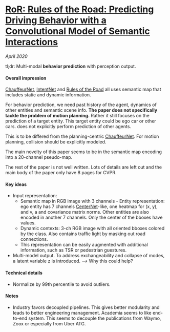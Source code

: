# [RoR: Rules of the Road: Predicting Driving Behavior with a Convolutional Model of Semantic Interactions](https://arxiv.org/abs/1906.08945)

_April 2020_

tl;dr: Multi-modal **behavior prediction** with perception output.

#### Overall impression
[ChauffeurNet](chauffeurnet.md), [IntentNet](intentnet.md) and [Rules of the Road](ror.md) all uses semantic map that includes static and dynamic information. 

For behavior prediction, we need past history of the agent, dynamics of other entities and semantic scene info. **The paper does not specifically tackle the problem of motion planning.** Rather it still focuses on the prediction of a target entity. This target entity could be ego car or other cars. does not explicitly perform prediction of other agents. 

This is to be differed from the planning-centric [ChauffeurNet](chauffeurnet.md). For motion planning, collision should be explicitly modeled. 

The main novelty of this paper seems to be in the semantic map encoding into a 20-channel pseudo-map. 

The rest of the paper is not well written. Lots of details are left out and the main body of the paper only have 8 pages for CVPR. 

#### Key ideas
- Input representation:
	- Semantic map in RGB image with 3 channels	- Entity representation: ego entity has 7 channels [CenterNet](centernet_ut.md)-like, one heatmap for (x, y), and v, a and covariance matrix norms. Other entities are also encoded in another 7 channels. Only the center of the bboxes have values. 
	- Dynamic contexts: 3-ch RGB image with all oriented bboxes colored by the class. Also contains traffic light by masking out road connections. 
	- This representation can be easily augmented with additional information, such as TSR or pedestrian guestures. 
- Multi-model output. To address exchangeability and collapse of modes, a latent variable z is introduced. --> Why this could help?

#### Technical details
- Normalize by 99th percentile to avoid outliers. 

#### Notes
- Industry favors decoupled pipelines. This gives better modularity and leads to better engineering management. Academia seems to like end-to-end system. This seems to decouple the publications from Waymo, Zoox or especially from Uber ATG.